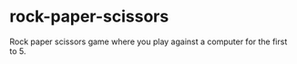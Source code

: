 # rock-paper-scissors
Rock paper scissors game where you play against a computer for the first to 5.
